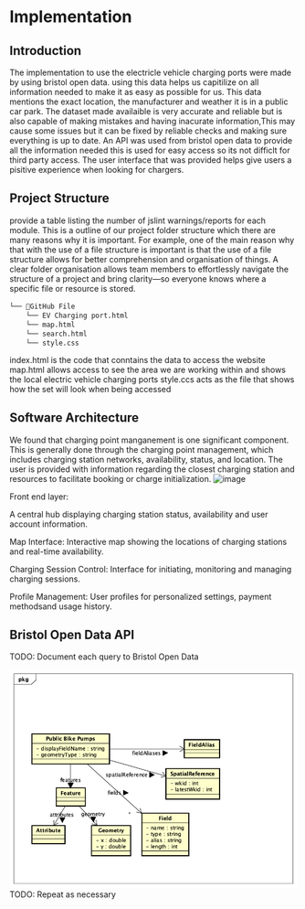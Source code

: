 # Implementation

## Introduction
The implementation to use the electricle vehicle charging ports were made by using bristol open data. using this data helps us capitilize on all information needed to make it as easy as possible for us. This data mentions the exact location, the manufacturer and weather it is in a public car park. The dataset made availaible is very accurate and reliable but is also capable of making mistakes and having inacurate information,This may cause some issues but it can be fixed by reliable checks and making sure everything is up to date. An API was used from bristol open data to provide all the information needed this is used for easy access so its not difficlt for third party access. The user interface that was provided helps give users a pisitive experience when looking for chargers.


## Project Structure
provide a table listing the number of jslint warnings/reports for each module.
This is a outline of our project folder structure which there are many reasons why it is important. For example, one of the main reason why that with the use of a file structure  is important is that the use of a file structure allows for better comprehension and organisation of things. A clear folder organisation allows team members to effortlessly navigate the structure of a project and bring clarity—so everyone knows where a specific file or resource is stored.
```
└── 📁GitHub File 
    └── EV Charging port.html
    └── map.html
    └── search.html
    └── style.css
```

index.html is the code that conntains the data to access the website
map.html allows access to see the area we are working within and shows the local electric vehicle charging ports
style.ccs acts as the file that shows how the set will look when being accessed


## Software Architecture
We found that charging point manganement is one significant component. This is generally done through the charging point management, which includes charging station networks, availability, status, and location. The user is provided with information regarding the closest charging station and resources to facilitate booking or charge initialization.
![image](https://github.com/y2-aidid/Electric-Vehicle-Charging-Points/assets/148769173/f12d568f-b1bd-4e9e-ab21-c949c567e87a)

Front end layer:

A central hub displaying charging station status, availability and user account information.

Map Interface: Interactive map showing the locations of charging stations and real-time availability.

Charging Session Control: Interface for initiating, monitoring and managing charging sessions.

Profile Management: User profiles for personalized settings, payment methodsand usage history.


## Bristol Open Data API
TODO: Document each query to Bristol Open Data

![UML Class diagrams representing JSON query results](images/class1.png)
TODO: Repeat as necessary
